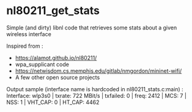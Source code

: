 # nl80211_get_stats
Simple (and dirty) libnl code that retrieves some stats about a given wireless interface

Inspired from :
- https://alamot.github.io/nl80211/
- wpa_supplicant code
- https://netwisdom.cs.memphis.edu/gitlab/nmgordon/mininet-wifi/
- A few other open source projects

Output sample (interface name is hardcoded in nl80211_stats.c:main) : 
 Interface: wlp3s0 | txrate: 722 MBit/s | txfailed: 0 | freq: 2412 | MCS: 7 | NSS: 1 | VHT_CAP: 0 | HT_CAP: 4462
